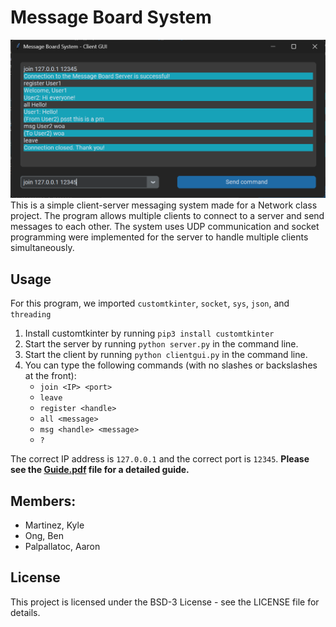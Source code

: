 # Message Board System
![preview](./preview.png)
This is a simple client-server messaging system made for a Network class project. The program allows multiple clients to connect to a server and send messages to each other. The system uses UDP communication and socket programming were implemented for the server to handle multiple clients simultaneously.

## Usage

For this program, we imported `customtkinter`, `socket`, `sys`, `json`, and `threading`

1. Install customtkinter by running `pip3 install customtkinter`
2. Start the server by running `python server.py` in the command line.
3. Start the client by running `python clientgui.py` in the command line.
5. You can type the following commands (with no slashes or backslashes at the front):
    - `join <IP> <port>`
    - `leave`
    - `register <handle>`
    - `all <message>`
    - `msg <handle> <message>`
    - `?`

The correct IP address is `127.0.0.1` and the correct port is `12345`. **Please see the [Guide.pdf](./Guide.pdf)  file for a detailed guide.**

## Members:
- Martinez, Kyle
- Ong, Ben 
- Palpallatoc, Aaron

## License

This project is licensed under the BSD-3 License - see the LICENSE file for details.